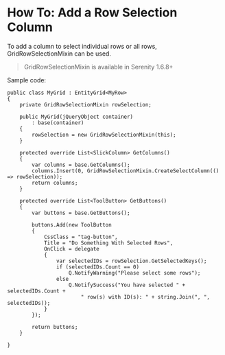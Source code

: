 # How To: Add a Row Selection Column

To add a column to select individual rows or all rows, GridRowSelectionMixin can be used.

> GridRowSelectionMixin is available in Serenity 1.6.8+

Sample code:

```
public class MyGrid : EntityGrid<MyRow>
{
    private GridRowSelectionMixin rowSelection;

    public MyGrid(jQueryObject container)
        : base(container)
    {
        rowSelection = new GridRowSelectionMixin(this);
    }

    protected override List<SlickColumn> GetColumns()
    {
        var columns = base.GetColumns();
        columns.Insert(0, GridRowSelectionMixin.CreateSelectColumn(() => rowSelection));
        return columns;
    }
    
    protected override List<ToolButton> GetButtons()
    {
        var buttons = base.GetButtons();

        buttons.Add(new ToolButton
        {
            CssClass = "tag-button",
            Title = "Do Something With Selected Rows",
            OnClick = delegate
            {
                var selectedIDs = rowSelection.GetSelectedKeys();
                if (selectedIDs.Count == 0)
                    Q.NotifyWarning("Please select some rows");
                else
                    Q.NotifySuccess("You have selected " + selectedIDs.Count + 
                        " row(s) with ID(s): " + string.Join(", ", selectedIDs));
            }
        });

        return buttons;
    }

}
```

